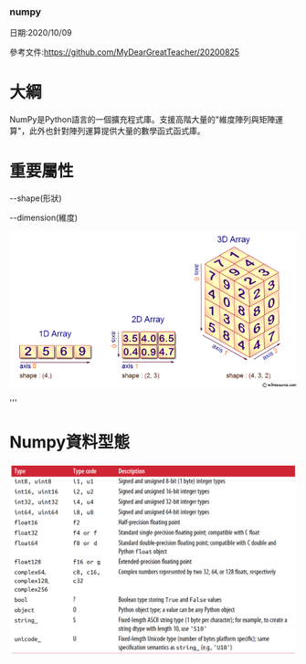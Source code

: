 ### numpy


日期:2020/10/09

參考文件:https://github.com/MyDearGreatTeacher/20200825


# 大綱
NumPy是Python語言的一個擴充程式庫。支援高階大量的"維度陣列與矩陣運算"，此外也針對陣列運算提供大量的數學函式函式庫。



# 重要屬性

--shape(形狀)

--dimension(維度)


![image](https://github.com/jon890613/numpy/blob/main/numpy%20img/numpy-1d2d3d-array.png)

'''

# Numpy資料型態

![image](https://github.com/jon890613/numpy/blob/main/numpy%20img/1771684-20200131103546398-1590862676.png)
